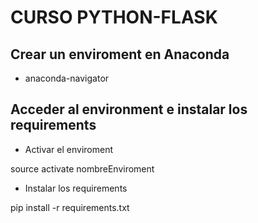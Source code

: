 # CURSO PYTHON-FLASK

## Crear un enviroment en Anaconda

- anaconda-navigator

## Acceder al environment e instalar los requirements

- Activar el enviroment
    
source activate nombreEnviroment

- Instalar los requirements

pip install -r requirements.txt